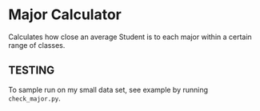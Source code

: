 # Major Calculator

Calculates how close an average Student is to each major within a certain range of classes. 

## TESTING

To sample run on my small data set, see example by running `check_major.py`. 
